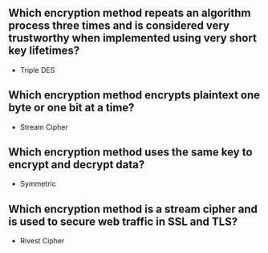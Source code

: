 <!-- Module 3: Network Security Concepts -->

<!-- 3.10: Cryptography -->

<!-- Check Your Understanding - Cryptography -->

## Which encryption method repeats an algorithm process three times and is considered very trustworthy when implemented using very short key lifetimes?

- Triple DES

## Which encryption method encrypts plaintext one byte or one bit at a time?

- Stream Cipher

## Which encryption method uses the same key to encrypt and decrypt data?

- Symmetric

## Which encryption method is a stream cipher and is used to secure web traffic in SSL and TLS?

- Rivest Cipher

